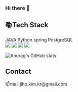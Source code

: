 ### Hi there 👋

<h2>📚Tech Stack</h2>
JAVA
Python
spring
PostgreSQL
<div>
	<img src="https://img.shields.io/badge/Java-007396?style=flat&logo=Java&logoColor=white" />
	<img src="https://img.shields.io/badge/HTML5-E34F26?style=flat&logo=HTML5&logoColor=white" />
	<img src="https://img.shields.io/badge/CSS3-1572B6?style=flat&logo=CSS3&logoColor=white" />
	<img src="https://img.shields.io/badge/Spring-6DB33F?style=flat&logo=Spring&logoColor=white" />
</div>


![Anurag's GitHub stats](https://github-readme-stats.vercel.app/api?username=alwaysFinn&show_icons=true&theme=tokyonight)

<h2>Contact</h2>
📫mail
jiho.kim.kr@gmail.com

